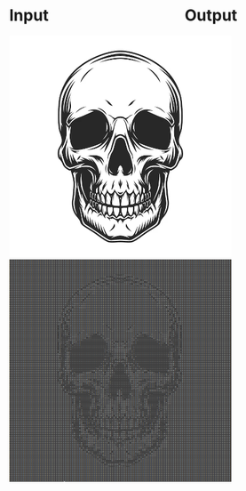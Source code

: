 # Input &nbsp; &nbsp; &nbsp; &nbsp; &nbsp; &nbsp; &nbsp; &nbsp; &nbsp; &nbsp; &nbsp; &nbsp; &nbsp; &nbsp; &nbsp; &nbsp; &nbsp; &nbsp; Output
<img src="s.png" width="400" height="400" /> <img src="res.png" width="400" height="400" />
